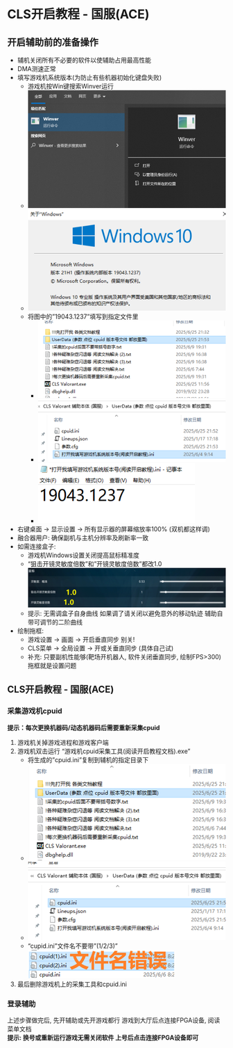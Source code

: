 # **CLS开启教程 - 国服(ACE)**

## **开启辅助前的准备操作**
- 辅机关闭所有不必要的软件以使辅助占用最高性能  
- DMA测速正常  
- 填写游戏机系统版本(为防止有些机器初始化键盘失败)  
    - 游戏机按Win键搜索Winver运行  
    - ![alt text](image-1.png)  
    - ![alt text](image-3.png)  
    - 将图中的”19043.1237”填写到指定文件里  
        - ![alt text](image-4.png)  
        - ![alt text](image-5.png)  
        - ![alt text](image-6.png)  
- 右键桌面 -> 显示设置 -> 所有显示器的屏幕缩放率100% (双机都这样调)  
- 融合器用户: 确保副机与主机分辨率及刷新率一致  
- 如需连接盒子:  
    - 游戏机Windows设置关闭提高鼠标精准度  
    - “狙击开镜灵敏度倍数”和”开镜灵敏度倍数”都改1.0![alt text](image-8.png)  
    - 提示: 无需调盒子自身曲线  如果调了请关闭以避免意外的移动轨迹   辅助自带可调节的二阶曲线  
- 绘制拖框:
    - 游戏设置 ->  画面 -> 开启垂直同步 别关!  
    - CLS菜单 -> 全局设置 -> 开或关垂直同步 (具体自己试)  
    - 补充: 只要副机性能够(靶场开机器人, 软件关闭垂直同步, 绘制FPS>300) 拖框就是设置问题


## **CLS开启教程 - 国服(ACE)**
### **采集游戏机cpuid**

**提示：每次更换机器码/动态机器码后需要重新采集cpuid**  

1. 游戏机关掉游戏进程和游戏客户端  
2. 游戏机双击运行 “游戏机cpuid采集工具(阅读开启教程文档).exe”  
    - 将生成的”cpuid.ini”复制到辅机的指定目录下  
    - ![alt text](image-9.png)  
    - ![alt text](image-10.png)  
    - “cupid.ini”文件名不要带”(1/2/3)”![alt text](image-11.png)  
3. 最后删除游戏机上的采集工具和cpuid.ini  

### **登录辅助**

上述步骤做完后, 先开辅助或先开游戏都行 游戏到大厅后点连接FPGA设备, 阅读菜单文档  
**提示: 换号或重新运行游戏无需关闭软件 上号后点击连接FPGA设备即可**

